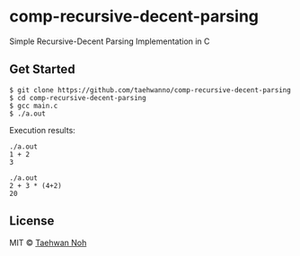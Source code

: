 # comp-recursive-decent-parsing

Simple Recursive-Decent Parsing Implementation in C

## Get Started

```shell
$ git clone https://github.com/taehwanno/comp-recursive-decent-parsing
$ cd comp-recursive-decent-parsing
$ gcc main.c
$ ./a.out
```

Execution results:

```shell
./a.out
1 + 2
3

./a.out
2 + 3 * (4+2)
20
```

## License

MIT © [Taehwan Noh](https://github.com/taehwanno)
